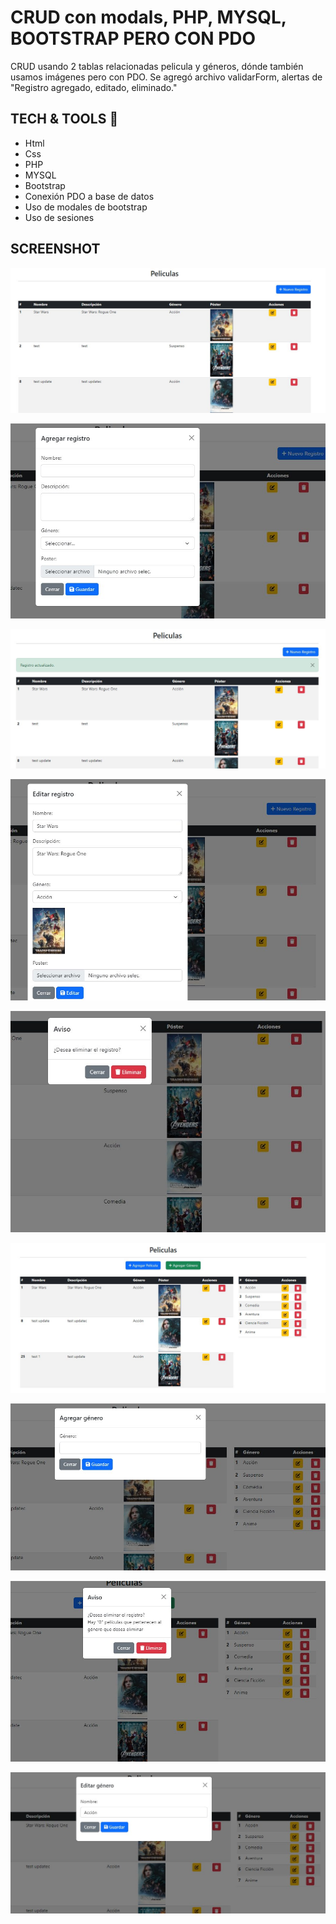# CRUD con modals, PHP, MYSQL, BOOTSTRAP PERO CON PDO

 CRUD usando 2 tablas relacionadas pelicula y géneros, dónde también usamos imágenes pero con PDO.
 Se agregó archivo validarForm, alertas de "Registro agregado, editado, eliminado."

## TECH & TOOLS :wrench:

* Html
* Css
* PHP
* MYSQL
* Bootstrap
* Conexión PDO a base de datos
* Uso de modales de bootstrap
* Uso de sesiones

## SCREENSHOT

![](screenshots/screenshot1.jpg)

![](screenshots/screenshot2.jpg)

![](screenshots/screenshot3.jpg)

![](screenshots/screenshot4.jpg)

![](screenshots/screenshot5.jpg)

![](screenshots/screenshot6.jpg)

![](screenshots/screenshot7.jpg)

![](screenshots/screenshot8.jpg)

![](screenshots/screenshot9.jpg)
